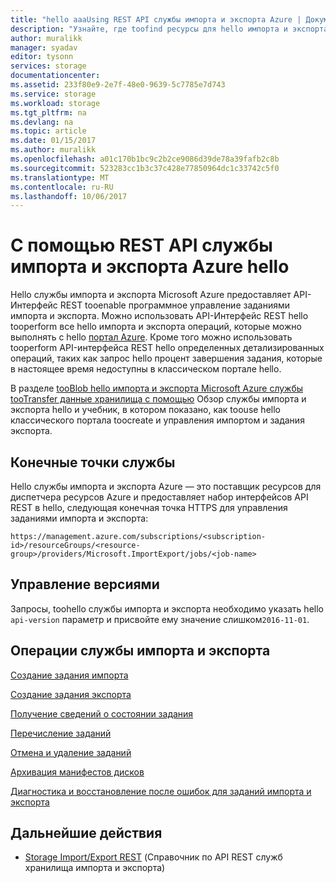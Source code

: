 ```yaml
---
title: "hello aaaUsing REST API службы импорта и экспорта Azure | Документы Microsoft"
description: "Узнайте, где toofind ресурсы для hello импорта и экспорта Azure с помощью службы REST API, включая обоих tooand как справочные материалы."
author: muralikk
manager: syadav
editor: tysonn
services: storage
documentationcenter: 
ms.assetid: 233f80e9-2e7f-48e0-9639-5c7785e7d743
ms.service: storage
ms.workload: storage
ms.tgt_pltfrm: na
ms.devlang: na
ms.topic: article
ms.date: 01/15/2017
ms.author: muralikk
ms.openlocfilehash: a01c170b1bc9c2b2ce9086d39de78a39fafb2c8b
ms.sourcegitcommit: 523283cc1b3c37c428e77850964dc1c33742c5f0
ms.translationtype: MT
ms.contentlocale: ru-RU
ms.lasthandoff: 10/06/2017
---
```

# <a name="using-hello-azure-importexport-service-rest-api"></a>С помощью REST API службы импорта и экспорта Azure hello

Hello службы импорта и экспорта Microsoft Azure предоставляет API-Интерфейс REST tooenable программное управление заданиями импорта и экспорта. Можно использовать API-Интерфейс REST hello tooperform все hello импорта и экспорта операций, которые можно выполнять с hello [портал Azure](https://portal.azure.com/). Кроме того можно использовать tooperform API-интерфейса REST hello определенных детализированных операций, таких как запрос hello процент завершения задания, которые в настоящее время недоступны в классическом портале hello.

В разделе [tooBlob hello импорта и экспорта Microsoft Azure службы tooTransfer данные хранилища с помощью](storage-import-export-service.md) Обзор службы импорта и экспорта hello и учебник, в котором показано, как toouse hello классического портала toocreate и управления импортом и задания экспорта.

## <a name="service-endpoints"></a>Конечные точки службы

Hello службы импорта и экспорта Azure — это поставщик ресурсов для диспетчера ресурсов Azure и предоставляет набор интерфейсов API REST в hello, следующая конечная точка HTTPS для управления заданиями импорта и экспорта:

```
https://management.azure.com/subscriptions/<subscription-id>/resourceGroups/<resource-group>/providers/Microsoft.ImportExport/jobs/<job-name>
```

## <a name="versioning"></a>Управление версиями

Запросы, toohello службы импорта и экспорта необходимо указать hello `api-version` параметр и присвойте ему значение слишком`2016-11-01`.

## <a name="importexport-service-operations"></a>Операции службы импорта и экспорта

[Создание задания импорта](storage-import-export-creating-an-import-job.md)

[Создание задания экспорта](storage-import-export-creating-an-export-job.md)

[Получение сведений о состоянии задания](storage-import-export-retrieving-state-info-for-a-job.md)

[Перечисление заданий](storage-import-export-enumerating-jobs.md)

[Отмена и удаление заданий](storage-import-export-cancelling-and-deleting-jobs.md)

[Архивация манифестов дисков](storage-import-export-backing-up-drive-manifests.md)

[Диагностика и восстановление после ошибок для заданий импорта и экспорта](storage-import-export-diagnostics-and-error-recovery.md)

## <a name="next-steps"></a>Дальнейшие действия

* [Storage Import/Export REST](/rest/api/storageimportexport) (Справочник по API REST служб хранилища импорта и экспорта)
